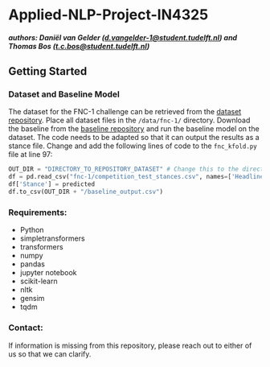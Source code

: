 # Applied-NLP-Project-IN4325
##### authors: Daniël van Gelder (d.vangelder-1@student.tudelft.nl) and Thomas Bos (t.c.bos@student.tudelft.nl)

## Getting Started

### Dataset and Baseline Model
The dataset for the FNC-1 challenge can be retrieved from the [dataset repository](https://github.com/FakeNewsChallenge/fnc-1). Place all dataset files in the `/data/fnc-1/` directory. Download the baseline from the [baseline repository](https://github.com/FakeNewsChallenge/fnc-1-baseline) and run the baseline model on the dataset. The code needs to be adapted so that it can output the results as a stance file. Change and add the following lines of code to the `fnc_kfold.py` file at line 97:

```python
OUT_DIR = "DIRECTORY_TO_REPOSITORY_DATASET" # Change this to the directory where you want the predictions to be stored
df = pd.read_csv("fnc-1/competition_test_stances.csv", names=['Headline', 'Body ID', 'Stance'], header=0)
df['Stance'] = predicted
df.to_csv(OUT_DIR + "/baseline_output.csv")
```

### Requirements:
- Python
- simpletransformers
- transformers
- numpy
- pandas
- jupyter notebook
- scikit-learn 
- nltk
- gensim
- tqdm

### Contact:
If information is missing from this repository, please reach out to either of us so that we can clarify.